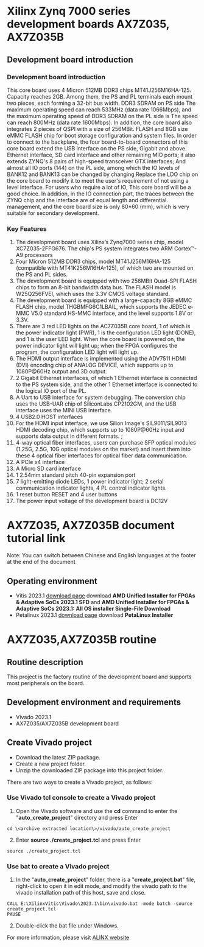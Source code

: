 # Xilinx Zynq 7000 series development boards AX7Z035, AX7Z035B
## Development board introduction
### Development board introduction
This core board uses 4 Micron 512MB DDR3 chips MT41J256M16HA-125.
Capacity reaches 2GB. Among them, the PS and PL terminals each mount two pieces, each forming a 32-bit bus width. DDR3 SDRAM on PS side
The maximum operating speed can reach 533MHz (data rate 1066Mbps), and the maximum operating speed of DDR3 SDRAM on the PL side is
The speed can reach 800MHz (data rate 1600Mbps). In addition, the core board also integrates 2 pieces of QSPI with a size of 256MBit.
FLASH and 8GB size eMMC FLASH chip for boot storage configuration and system files.
In order to connect to the backplane, the four board-to-board connectors of this core board extend the USB interface on the PS side, Gigabit and above.
Ethernet interface, SD card interface and other remaining MIO ports; it also extends ZYNQ's 8 pairs of high-speed transceiver GTX interfaces;
And almost all IO ports (144) on the PL side, among which the IO levels of BANK12 and BANK13 can be changed by changing
Replace the LDO chip on the core board to modify it to meet the user's requirement of not using a level interface. For users who require a lot of IO,
This core board will be a good choice. In addition, in the IO connection part, the traces between the ZYNQ chip and the interface are of equal length and differential.
management, and the core board size is only 80*60 (mm), which is very suitable for secondary development.
### Key Features
1. The development board uses Xilinx’s Zynq7000 series chip, model XC7Z035-2FFG676. The chip's PS system integrates two ARM Cortex™-A9 processors
2. Four Micron 512MB DDR3 chips, model MT41J256M16HA-125 (compatible with MT41K256M16HA-125), of which two are mounted on the PS and PL sides.
3. The development board is equipped with two 256MBit Quad-SPI FLASH chips to form an 8-bit bandwidth data bus. The FLASH model is W25Q256FVEI, which uses the 3.3V CMOS voltage standard.
4. The development board is equipped with a large-capacity 8GB eMMC FLASH chip, model THGBMFG6C1LBAIL, which supports the JEDEC e-MMC V5.0 standard HS-MMC interface, and the level supports 1.8V or 3.3V.
5. There are 3 red LED lights on the AC7Z035B core board, 1 of which is the power indicator light (PWR), 1 is the configuration LED light (DONE), and 1 is the user LED light. When the core board is powered on, the power indicator light will light up; when the FPGA configures the program, the configuration LED light will light up.
6. The HDMI output interface is implemented using the ADV7511 HDMI (DVI) encoding chip of ANALOG DEVICE, which supports up to 1080P@60Hz output and 3D output.
7. 2 Gigabit Ethernet interfaces, of which 1 Ethernet interface is connected to the PS system side, and the other 1 Ethernet interface is connected to the logical IO port of the PL.
8. A Uart to USB interface for system debugging. The conversion chip uses the USB-UAR chip of SiliconLabs CP2102GM, and the USB interface uses the MINI USB interface.
9. 4 USB2.0 HOST interfaces
10. For the HDMI input interface, we use Silion Image's SIL9011/SIL9013 HDMI decoding chip, which supports up to 1080P@60Hz input and supports data output in different formats. ;
11. 4-way optical fiber interfaces, users can purchase SFP optical modules (1.25G, 2.5G, 10G optical modules on the market) and insert them into these 4 optical fiber interfaces for optical fiber data communication.
12. A PCIe x4 interface
13. A Micro SD card interface
14. 1 2.54mm standard pitch 40-pin expansion port
15. 7 light-emitting diode LEDs, 1 power indicator light; 2 serial communication indicator lights, 4 PL control indicator lights.
16. 1 reset button RESET and 4 user buttons
17. The power input voltage of the development board is DC12V

# AX7Z035, AX7Z035B document tutorial link

 Note: You can switch between Chinese and English languages at the footer at the end of the document

## Operating environment
* Vitis 2023.1 [download page](https://www.xilinx.com/support/download/index.html/content/xilinx/en/downloadNav/vitis/2023-1.html)
download **AMD Unified Installer for FPGAs & Adaptive SoCs 2023.1 SFD**  and **AMD Unified Installer for FPGAs & Adaptive SoCs 2023.1: All OS installer Single-File Download**
* Petalinux 2023.1 [download page](https://www.xilinx.com/support/download/index.html/content/xilinx/en/downloadNav/embedded-design-tools/2023-1.html)
download **PetaLinux Installer**

# AX7Z035,AX7Z035B routine
## Routine description
This project is the factory routine of the development board and supports most peripherals on the board.
## Development environment and requirements
* Vivado 2023.1
* AX7Z035/AX7Z035B development board
## Create Vivado project
* Download the latest ZIP package.
* Create a new project folder.
* Unzip the downloaded ZIP package into this project folder.


There are two ways to create a Vivado project, as follows:
### Use Vivado tcl console to create a Vivado project
1. Open the Vivado software and use the **cd** command to enter the "**auto_create_project**" directory and press Enter
```
cd \<archive extracted location\>/vivado/auto_create_project
```
2. Enter **source ./create_project.tcl** and press Enter
```
source ./create_project.tcl
```

### Use bat to create a Vivado project
1. In the "**auto_create_project**" folder, there is a "**create_project.bat**" file, right-click to open it in edit mode, and modify the vivado path to the vivado installation path of this host, save and close.
```
CALL E:\XilinxVitis\Vivado\2023.1\bin\vivado.bat -mode batch -source create_project.tcl
PAUSE
```
2. Double-click the bat file under Windows.


For more information, please visit [ALINX website](https://www.alinx.com)